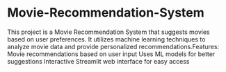 # Movie-Recommendation-System
This project is a Movie Recommendation System that suggests movies based on user preferences. It utilizes machine learning techniques to analyze movie data and provide personalized recommendations.Features:  Movie recommendations based on user input Uses ML models for better suggestions Interactive Streamlit web interface for easy access
